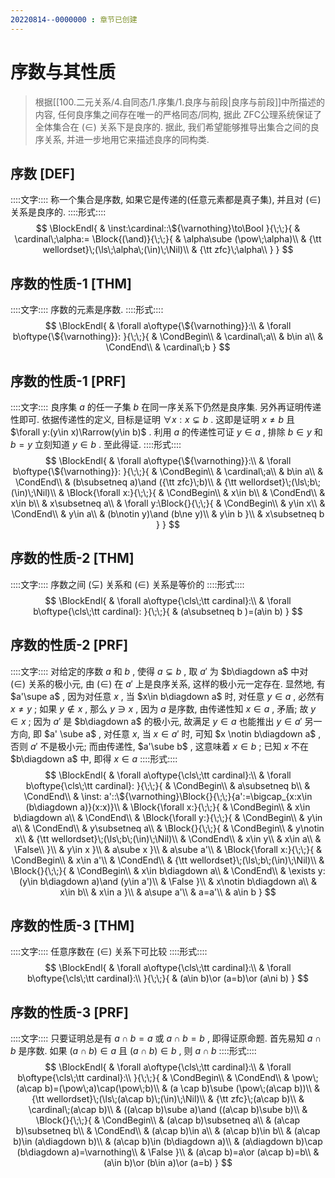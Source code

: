 ```yaml
---
20220814--0000000 : 章节已创建
---
```

# 序数与其性质
> 根据[[100.二元关系/4.自同态/1.序集/1.良序与前段|良序与前段]]中所描述的内容, 任何良序集之间存在唯一的严格同态/同构, 据此
> ZFC公理系统保证了全体集合在 $(\in)$ 关系下是良序的. 据此, 我们希望能够推导出集合之间的良序关系, 并进一步地用它来描述良序的同构类. 

## 序数 [DEF]
::::文字::::
称一个集合是序数, 如果它是传递的(任意元素都是真子集), 并且对 $(\in)$ 关系是良序的. 
::::形式::::
$$
\BlockEndl{
    & \inst:\cardinal::\${\varnothing}\to\Bool
}{\;\;}{
    & \cardinal\;\alpha:=
    \Block{(\and)}{\;\;}{
        & \alpha\sube (\pow\;\alpha)\\
        & {\tt wellordset}\;(\ls\;\alpha\;(\in)\;\Nil)\\
        & {\tt zfc}\;\alpha\\
    }
}
$$

## 序数的性质-1 [THM]
::::文字::::
序数的元素是序数. 
::::形式::::
$$
\BlockEndl{
    & \forall a\oftype{\${\varnothing}}:\\
    & \forall b\oftype{\${\varnothing}}:
}{\;\;}{
    & \CondBegin\\
    & \cardinal\;a\\
    & b\in a\\
    & \CondEnd\\
    & \cardinal\;b
}
$$

## 序数的性质-1 [PRF]
::::文字::::
良序集 $a$ 的任一子集 $b$ 在同一序关系下仍然是良序集. 另外再证明传递性即可. 
依据传递性的定义, 目标是证明 $\forall x:x\subsetneq b$ . 这即是证明 $x\ne b$ 且 $\forall y:(y\in x)\Rarrow(y\in b)$ . 
利用 $a$ 的传递性可证 $y\in a$ , 排除 $b\in y$ 和 $b=y$ 立刻知道 $y\in b$ . 至此得证. 
::::形式::::
$$
\BlockEndl{
    & \forall a\oftype{\${\varnothing}}:\\
    & \forall b\oftype{\${\varnothing}}:
}{\;\;}{
    & \CondBegin\\
    & \cardinal\;a\\
    & b\in a\\
    & \CondEnd\\
    & (b\subsetneq a)\and ({\tt zfc}\;b)\\
    & {\tt wellordset}\;(\ls\;b\;(\in)\;\Nil)\\
    & \Block{\forall x:}{\;\;}{
        & \CondBegin\\
        & x\in b\\
        & \CondEnd\\
        & x\in b\\
        & x\subsetneq a\\
        & \forall y:\Block{}{\;\;}{
            & \CondBegin\\
            & y\in x\\
            & \CondEnd\\
            & y\in a\\
            & (b\notin y)\and (b\ne y)\\
            & y\in b
        }\\
        & x\subsetneq b
    }
}
$$

## 序数的性质-2 [THM]
::::文字::::
序数之间 $(\subsetneq)$ 关系和 $(\in)$ 关系是等价的
::::形式::::
$$
\BlockEndl{
    & \forall a\oftype{\cls\;\tt cardinal}:\\
    & \forall b\oftype{\cls\;\tt cardinal}:
}{\;\;}{
    & (a\subsetneq b )=(a\in b)
}
$$

## 序数的性质-2 [PRF]
::::文字::::
对给定的序数 $a$ 和 $b$ , 使得 $a\subsetneq b$ , 取 $a'$ 为 $b\diagdown a$ 中对 $(\in)$ 关系的极小元, 由 $(\in)$ 在 $a'$ 上是良序关系, 这样的极小元一定存在. 
显然地, 有 $a'\supe a$ , 因为对任意 $x$ , 当 $x\in b\diagdown a$ 时, 对任意 $y\in a$ , 必然有 $x\ne y$ ; 
如果 $y \notin x$ , 那么 $y\ni x$ , 因为 $a$ 是序数, 由传递性知 $x \in a$ , 矛盾; 故 $y\in x$ ; 因为 $a'$ 是 $b\diagdown a$ 的极小元, 故满足 $y\in a$ 也能推出 $y \in a'$
另一方向, 即 $a' \sube a$ , 对任意 $x$, 当 $x\in a'$ 时, 可知 $x \notin b\diagdown a$ , 否则 $a'$ 不是极小元; 而由传递性, $a'\sube b$ , 这意味着 $x\in b$ ; 已知 $x$ 不在 $b\diagdown a$ 中, 即得 $x\in a$ 
::::形式::::
$$
\BlockEndl{
    & \forall a\oftype{\cls\;\tt cardinal}:\\
    & \forall b\oftype{\cls\;\tt cardinal}:
}{\;\;}{
    & \CondBegin\\
    & a\subsetneq b\\
    & \CondEnd\\
    & \inst: a'::\${\varnothing}\Block{}{\;\;}{a':=\bigcap_{x:x\in (b\diagdown a)}(x:x)}\\
    & \Block{\forall x:}{\;\;}{
        & \CondBegin\\
        & x\in b\diagdown a\\
        & \CondEnd\\
        & \Block{\forall y:}{\;\;}{
            & \CondBegin\\
            & y\in a\\
            & \CondEnd\\
            & y\subsetneq a\\
            & \Block{}{\;\;}{
                & \CondBegin\\
                & y\notin x\\
                & {\tt wellordset}\;(\ls\;b\;(\in)\;\Nil)\\
                & \CondEnd\\
                & x\in y\\
                & x\in a\\
                & \False\\
            }\\
            & y\in x
        }\\
        & a\sube x
    }\\
    & a\sube a'\\
    & \Block{\forall x:}{\;\;}{
        & \CondBegin\\
        & x\in a'\\
        & \CondEnd\\
        & {\tt wellordset}\;(\ls\;b\;(\in)\;\Nil)\\
        & \Block{}{\;\;}{
            & \CondBegin\\
            & x\in b\diagdown a\\
            & \CondEnd\\
            & \exists y:(y\in b\diagdown a)\and (y\in a')\\
            & \False
        }\\
        & x\notin b\diagdown a\\
        & x\in b\\
        & x\in a
    }\\
    & a\supe a'\\
    & a=a'\\
    & a\in b
}
$$

## 序数的性质-3 [THM]
::::文字::::
任意序数在 $(\in)$ 关系下可比较
::::形式::::
$$
\BlockEndl{
    & \forall a\oftype{\cls\;\tt cardinal}:\\
    & \forall b\oftype{\cls\;\tt cardinal}:\\
}{\;\;}{
    & (a\in b)\or (a=b)\or (a\ni b)
}
$$

## 序数的性质-3 [PRF]
::::文字::::
只要证明总是有 $a \cap b=a$ 或 $a\cap b=b$ , 即得证原命题. 首先易知 $a \cap b$ 是序数. 
如果 $(a \cap b) \in a$ 且 $(a \cap b) \in b$ , 则 $a \cap b$
::::形式::::
$$
\BlockEndl{
    & \forall a\oftype{\cls\;\tt cardinal}:\\
    & \forall b\oftype{\cls\;\tt cardinal}:\\
}{\;\;}{
    & \CondBegin\\
    & \CondEnd\\
    & \pow\;(a\cap b)=(\pow\;a)\cap(\pow\;b)\\
    & (a \cap b)\sube (\pow\;(a\cap b))\\
    & {\tt wellordset}\;(\ls\;(a\cap b)\;(\in)\;\Nil)\\
    & {\tt zfc}\;(a\cap b)\\
    & \cardinal\;(a\cap b)\\
    & ((a\cap b)\sube a)\and ((a\cap b)\sube b)\\
    & \Block{}{\;\;}{
        & \CondBegin\\
        & (a\cap b)\subsetneq a\\
        & (a\cap b)\subsetneq b\\
        & \CondEnd\\
        & (a\cap b)\in a\\
        & (a\cap b)\in b\\
        & (a\cap b)\in (a\diagdown b)\\
        & (a\cap b)\in (b\diagdown a)\\
        & (a\diagdown b)\cap (b\diagdown a)=\varnothing\\
        & \False
    }\\
    & (a\cap b)=a\or (a\cap b)=b\\
    & (a\in b)\or (b\in a)\or (a=b)
}
$$
